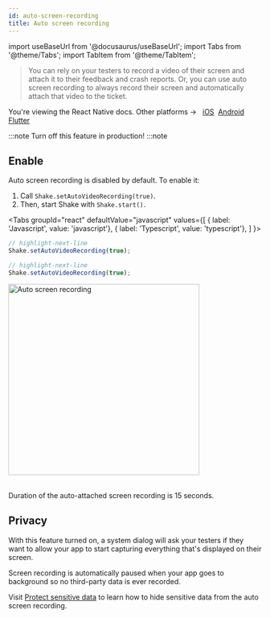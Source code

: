 ```yaml
---
id: auto-screen-recording
title: Auto screen recording
---
```

import useBaseUrl from '@docusaurus/useBaseUrl';
import Tabs from '@theme/Tabs';
import TabItem from '@theme/TabItem';

>You can rely on your testers to record a video of their screen and attach it to their feedback and crash reports.
Or, you can use auto screen recording to always record their screen and automatically attach that video to the ticket.

<p class="p2 mt-40">You're viewing the React Native docs. Other platforms → &nbsp;
<a href="/docs/ios/configuration-and-data/auto-screen-recording/">iOS</a>&nbsp; 
<a href="/docs/android/configuration-and-data/auto-screen-recording/">Android</a>&nbsp;
<a href="/docs/flutter/configuration-and-data/auto-screen-recording/">Flutter</a>&nbsp;  
</p>


:::note
Turn off this feature in production!
:::note

## Enable
Auto screen recording is disabled by default. To enable it:
1. Call `Shake.setAutoVideoRecording(true)`.
1. Then, start Shake with `Shake.start()`.

<Tabs
groupId="react"
defaultValue="javascript"
values={[
{ label: 'Javascript', value: 'javascript'},
{ label: 'Typescript', value: 'typescript'},
]
}>

<TabItem value="javascript">

```javascript title="index.js"
// highlight-next-line
Shake.setAutoVideoRecording(true);
```

</TabItem>

<TabItem value="typescript">

```typescript title="index.ts"
// highlight-next-line
Shake.setAutoVideoRecording(true);
```

</TabItem>
</Tabs>

<table class="media-container media-container-highlighted mt-40 mb-40">
<img
  alt="Auto screen recording"
  width="380"
  src={useBaseUrl('img/phone-auto-screenrecording@2x.png')}
/>
</table>

Duration of the auto-attached screen recording is 15 seconds.

## Privacy

With this feature turned on, a system dialog will ask your testers if they want to allow your app
to start capturing everything that's displayed on their screen.

Screen recording is automatically paused when your app goes to background so no third-party data is ever recorded.

Visit [Protect sensitive data](/react/configuration-and-data/manage-sensitive-data/#auto-screen-recording) to learn
how to hide sensitive data from the auto screen recording.
